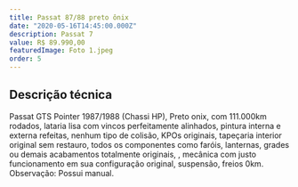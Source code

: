 ```yaml
---
title: Passat 87/88 preto ônix
date: "2020-05-16T14:45:00.000Z"
description: Passat 7
value: R$ 89.990,00
featuredImage: Foto 1.jpeg
order: 5
---
```


## Descrição técnica

Passat GTS Pointer 1987/1988 (Chassi HP), Preto onix, com 111.000km rodados, lataria lisa com vincos perfeitamente alinhados, pintura  interna e externa refeitas, nenhum tipo de colisão, KPOs originais, tapeçaria interior original sem restauro, todos os componentes como faróis, lanternas, grades ou demais acabamentos totalmente originais, , mecânica com justo funcionamento em sua configuração original, suspensão, freios 0km.
Observação: Possui manual.